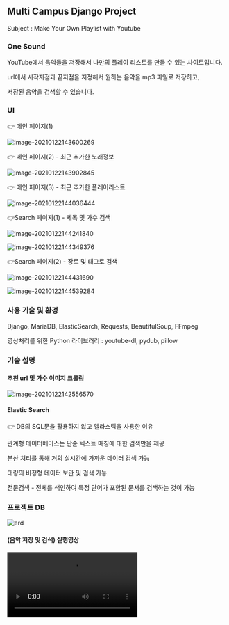 ## Multi Campus Django Project

Subject : Make Your Own Playlist with Youtube



### One Sound

YouTube에서 음악들을 저장해서 나만의 플레이 리스트를 만들 수 있는 사이트입니다.

url에서 시작지점과 끝지점을 지정해서 원하는 음악을 mp3 파일로 저장하고, 

저장된 음악을 검색할 수 있습니다.



### UI

👉 메인 페이지(1)

![image-20210122143600269](./imges/image-20210122143600269.png)

👉 메인 페이지(2) - 최근 추가한 노래정보

![image-20210122143902845](./imges/image-20210122143902845.png)

👉 메인 페이지(3) - 최근 추가한 플레이리스트

![image-20210122144036444](./imges/image-20210122144036444.png)



👉Search 페이지(1) - 제목 및 가수 검색

![image-20210122144241840](./imges/image-20210122144241840.png)

![image-20210122144349376](./imges/image-20210122144349376.png)

👉Search 페이지(2) - 장르 및 태그로 검색

![image-20210122144431690](./imges/image-20210122144431690.png)

![image-20210122144539284](./imges/image-20210122144539284.png)



### 사용 기술 및 환경

Django, MariaDB, ElasticSearch, Requests, BeautifulSoup, FFmpeg

영상처리를 위한 Python 라이브러리 : youtube-dl, pydub, pillow



### 기술 설명

#### 추천 url 및 가수 이미지 크롤링

![image-20210122142556570](./imges/image-20210122142556570.png)

#### Elastic Search

👉 DB의 SQL문을 활용하지 않고 엘라스틱을 사용한 이유

관계형 데이터베이스는 단순 텍스트 매칭에 대한 검색만을 제공

분산 처리를 통해 거의 실시간에 가까운 데이터 검색 가능

대량의 비정형 데이터 보관 및 검색 가능

전문검색 - 전체를 색인하여 특정 단어가 포함된 문서를 검색하는 것이 가능



### 프로젝트 DB

![erd](./imges/erd.png)



#### (음악 저장 및 검색) 실행영상

<video src="./imges/123.mp4"></video>


